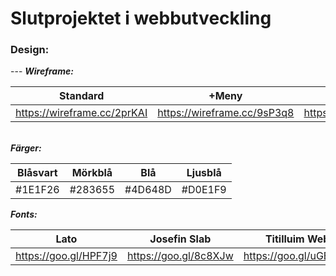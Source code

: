 # Slutprojektet i webbutveckling

<h3>Design:</h3>
---
<b><i>Wireframe:</i></b><br>

Standard | +Meny | Mobil
--- | --- | ---
https://wireframe.cc/2prKAI | https://wireframe.cc/9sP3q8 | https://wireframe.cc/Fw8luD

<br><b><i>Färger:</i></b><br>

Blåsvart | Mörkblå | Blå | Ljusblå
			--- | --- | ---   | ---  
#1E1F26 | #283655 | #4D648D  | #D0E1F9

<b><i>Fonts:</i></b><br>

Lato | Josefin Slab | Titilluim Web
			--- | --- | ---
https://goo.gl/HPF7j9 | https://goo.gl/8c8XJw | https://goo.gl/uGBw9Y
